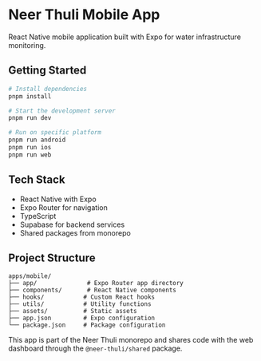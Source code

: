 # Neer Thuli Mobile App

React Native mobile application built with Expo for water infrastructure monitoring.

## Getting Started

```bash
# Install dependencies
pnpm install

# Start the development server
pnpm run dev

# Run on specific platform
pnpm run android
pnpm run ios
pnpm run web
```

## Tech Stack

- React Native with Expo
- Expo Router for navigation
- TypeScript
- Supabase for backend services
- Shared packages from monorepo

## Project Structure

```
apps/mobile/
├── app/              # Expo Router app directory
├── components/       # React Native components
├── hooks/           # Custom React hooks
├── utils/           # Utility functions
├── assets/          # Static assets
├── app.json         # Expo configuration
└── package.json     # Package configuration
```

This app is part of the Neer Thuli monorepo and shares code with the web dashboard through the `@neer-thuli/shared` package.